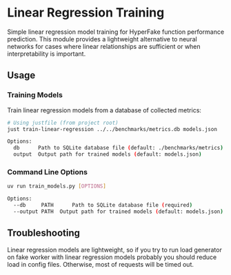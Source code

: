 # Linear Regression Training

Simple linear regression model training for HyperFake function performance prediction. This module provides a lightweight alternative to neural networks for cases where linear relationships are sufficient or when interpretability is important.

## Usage

### Training Models

Train linear regression models from a database of collected metrics:

```bash
# Using justfile (from project root)
just train-linear-regression ../../benchmarks/metrics.db models.json

Options:
  db      Path to SQLite database file (default: ./benchmarks/metrics)
  output  Output path for trained models (default: models.json)
```

### Command Line Options

```bash
uv run train_models.py [OPTIONS]

Options:
  --db     PATH      Path to SQLite database file (required)
  --output PATH  Output path for trained models (default: models.json)
```


## Troubleshooting
Linear regression models are lightweight, so if you try to run load generator on fake worker with linear regression models probably you should reduce load in config files. Otherwise, most of requests will be timed out.
